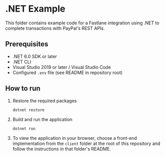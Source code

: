 # .NET Example

This folder contains example code for a Fastlane integration using .NET to complete transactions with PayPal's REST APIs.

## Prerequisites

- .NET 6.0 SDK or later
- .NET CLI
- Visual Studio 2019 or later / Visual Studio Code
- Configured `.env` file (see README in repository root)

## How to run

1. Restore the required packages
    ```
    dotnet restore
    ```
2. Build and run the application
    ```
    dotnet run
    ```
3. To view the application in your browser, choose a front-end implementation from the `client` folder at the root of this repository and follow the instructions in that folder's README.
